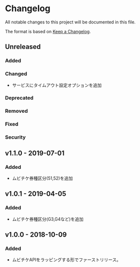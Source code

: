 # Changelog

All notable changes to this project will be documented in this file.

The format is based on [Keep a Changelog](http://keepachangelog.com/).

## Unreleased

### Added

### Changed

- サービスにタイムアウト設定オプションを追加

### Deprecated

### Removed

### Fixed

### Security

## v1.1.0 - 2019-07-01

### Added

- ムビチケ券種区分(51,52)を追加

## v1.0.1 - 2019-04-05

### Added

- ムビチケ券種区分(G3,G4など)を追加

## v1.0.0 - 2018-10-09

### Added

- ムビチケAPIをラッピングする形でファーストリリース。
